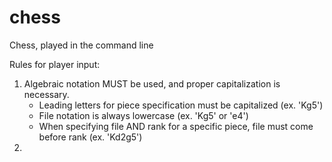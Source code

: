 # chess
Chess, played in the command line

Rules for player input:
1. Algebraic notation MUST be used, and proper capitalization is necessary.
    - Leading letters for piece specification must be capitalized (ex. 'Kg5')
    - File notation is always lowercase (ex. 'Kg5' or 'e4')
    - When specifying file AND rank for a specific piece, file must come before rank (ex. 'Kd2g5')
2. 